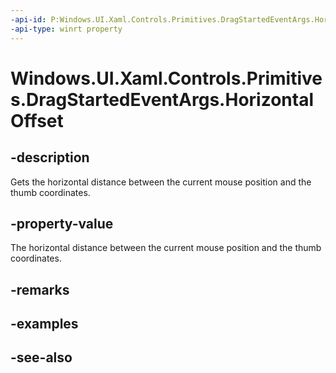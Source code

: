```yaml
---
-api-id: P:Windows.UI.Xaml.Controls.Primitives.DragStartedEventArgs.HorizontalOffset
-api-type: winrt property
---
```


<!-- Property syntax
public double HorizontalOffset { get; }
-->

# Windows.UI.Xaml.Controls.Primitives.DragStartedEventArgs.HorizontalOffset

## -description
Gets the horizontal distance between the current mouse position and the thumb coordinates.



## -property-value
The horizontal distance between the current mouse position and the thumb coordinates.

## -remarks

## -examples

## -see-also
